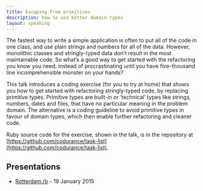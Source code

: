 ```yaml
---
title: Escaping from primitives
description: how to use better domain types
layout: speaking
---
```


The fastest way to write a simple application is often to put all of the code in one class, and use plain strings and numbers for all of the data. However, monolithic classes and stringly-typed data don’t result in the most maintainable code. So what’s a good way to get started with the refactoring you know you need, instead of procrastinating until you have five-thousand line incomprehensible monster on your hands?

This talk introduces a coding exercise (for you to try at home) that shows you how to get started with refactoring stringly-typed code, by replacing primitive types. Primitive types are built-in or ‘technical’ types like strings, numbers, dates and files, that have no particular meaning in the problem domain. The alternative is a coding guideline to avoid primitive types in favour of domain types, which then enable further refactoring and cleaner code.

Ruby source code for the exercise, shown in the talk, is in the repository at [https://github.com/codurance/task-list](https://github.com/codurance/task-list).


## Presentations

* [Rotterdam.rb](http://www.meetup.com/Rotterdam-rb/events/219329511/) - 19 January 2015
